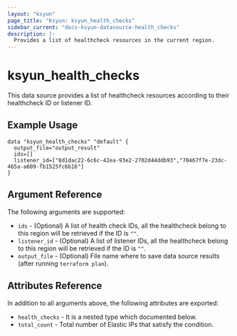 ```yaml
---
layout: "ksyun"
page_title: "Ksyun: ksyun_health_checks"
sidebar_current: "docs-ksyun-datasource-health_checks"
description: |-
  Provides a list of healthcheck resources in the current region.
---
```


# ksyun_health_checks

This data source provides a list of healthcheck resources  according to their healthcheck ID or listener ID.

## Example Usage

```hcl
data "ksyun_health_checks" "default" {
  output_file="output_result"
  ids=[]
  listener_id=["8d1dac22-6c6c-42ea-93e2-2702d44ddb93","70467f7e-23dc-465a-a609-fb1525fc6b16"]
}
```

## Argument Reference

The following arguments are supported:

* `ids` - (Optional)  A list of health check IDs, all the healthcheck belong to this region will be retrieved if the ID is `""`.
* `listener_id` - (Optional) A list of listener IDs, all the healthcheck belong to this region will be retrieved if the ID is `""`.
* `output_file` - (Optional) File name where to save data source results (after running `terraform plan`).

## Attributes Reference

In addition to all arguments above, the following attributes are exported:

* `health_checks` - It is a nested type which documented below.
* `total_count` - Total number of Elastic IPs that satisfy the condition.
